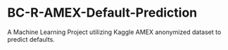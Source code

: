 # BC-R-AMEX-Default-Prediction
A Machine Learning Project utilizing Kaggle AMEX anonymized dataset to predict defaults. 
